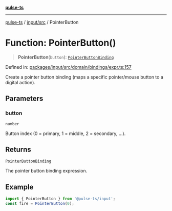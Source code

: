 [**pulse-ts**](../../../README.md)

***

[pulse-ts](../../../README.md) / [input/src](../README.md) / PointerButton

# Function: PointerButton()

> **PointerButton**(`button`): [`PointerButtonBinding`](../type-aliases/PointerButtonBinding.md)

Defined in: [packages/input/src/domain/bindings/expr.ts:157](https://github.com/jlehett/pulse-ts/blob/b287bc18de1bbb78a8cc43f602a646e458610bc3/packages/input/src/domain/bindings/expr.ts#L157)

Create a pointer button binding (maps a specific pointer/mouse button to a digital action).

## Parameters

### button

`number`

Button index (0 = primary, 1 = middle, 2 = secondary, ...).

## Returns

[`PointerButtonBinding`](../type-aliases/PointerButtonBinding.md)

The pointer button binding expression.

## Example

```ts
import { PointerButton } from '@pulse-ts/input';
const fire = PointerButton(0);
```
